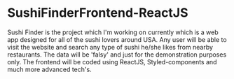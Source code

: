 # SushiFinderFrontend-ReactJS
Sushi Finder is the project which I'm working on currently which is a web app designed for all of the sushi lovers around USA. Any user will be able to visit the website and search any type of sushi he/she likes from nearby restaurants. The data will be 'falsy' and just for the demonstration purposes only. The frontend will be coded using ReactJS, Styled-components and much more advanced tech's.
